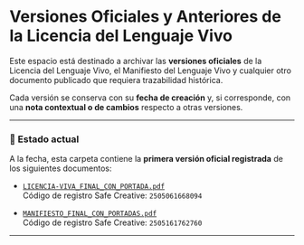 # Versiones Oficiales y Anteriores de la Licencia del Lenguaje Vivo

Este espacio está destinado a archivar las **versiones oficiales** de la Licencia del Lenguaje Vivo, el Manifiesto del Lenguaje Vivo y cualquier otro documento publicado que requiera trazabilidad histórica.

Cada versión se conserva con su **fecha de creación** y, si corresponde, con una **nota contextual o de cambios** respecto a otras versiones.

---

### 📌 Estado actual

A la fecha, esta carpeta contiene la **primera versión oficial registrada** de los siguientes documentos:

- [`LICENCIA-VIVA_FINAL_CON_PORTADA.pdf`](./LICENCIA-VIVA_FINAL_CON_PORTADA.pdf)  
  Código de registro Safe Creative: `2505061668094`

- [`MANIFIESTO_FINAL_CON_PORTADAS.pdf`](./MANIFIESTO_FINAL_CON_PORTADAS.pdf)  
  Código de registro Safe Creative: `2505161762760`

---
